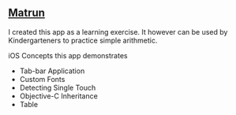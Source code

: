 [Matrun](http://www.matrun.net)
-------

I created this app as a learning exercise. It however can be used by Kindergarteners
to practice simple arithmetic.

iOS Concepts this app demonstrates

*   Tab-bar Application
*   Custom Fonts
*   Detecting Single Touch
*   Objective-C Inheritance
*   Table
